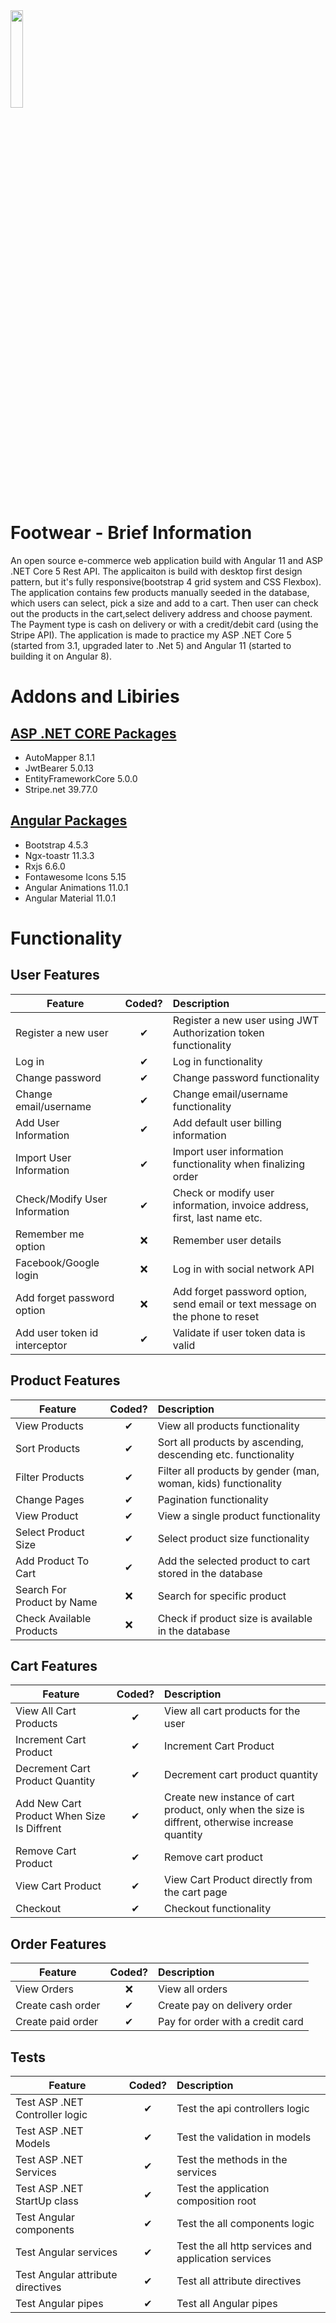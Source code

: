 <img src="https://cdn.pixabay.com/photo/2014/04/02/10/53/shopping-cart-304843_1280.png" width=20% height=20%>

# Footwear - Brief Information 
An open source e-commerce web application build with Angular 11 and ASP .NET Core 5 Rest API. The applicaiton is build with desktop first design pattern, but it's fully responsive(bootstrap 4 grid system and CSS Flexbox). The application contains few products manually seeded in the database, which users can select, pick a size and add to a cart. Then user can check out the products in the cart,select delivery address and choose payment. The Payment type is cash on delivery or with a credit/debit card (using the Stripe API).
The application is made to practice my ASP .NET Core 5 (started from 3.1, upgraded later to .Net 5) and Angular 11 (started to building it on Angular 8). 

# Addons and Libiries
## [ASP .NET CORE Packages](https://github.com/milyo001/Footwear/blob/main/Footwear/Footwear/Footwear.csproj) 
* AutoMapper 8.1.1
* JwtBearer 5.0.13
* EntityFrameworkCore 5.0.0
* Stripe.net 39.77.0
## [Angular Packages](https://github.com/milyo001/Footwear/blob/main/Footwear/Footwear/ClientApp/package.json)
* Bootstrap 4.5.3
* Ngx-toastr 11.3.3
* Rxjs 6.6.0 
* Fontawesome Icons 5.15
* Angular Animations 11.0.1
* Angular Material 11.0.1


# Functionality
## User Features
| Feature  | Coded? | Description |
|----------|:-------------:|:-------------|
| Register a new user | &#10004; | Register a new user using JWT Authorization token functionality |
| Log in | &#10004; | Log in functionality |
| Change password | &#10004; | Change password functionality |
| Change email/username | &#10004; | Change email/username functionality |
| Add User Information | &#10004; | Add default user billing information |
| Import User Information | &#10004; | Import user information functionality when finalizing order |
| Check/Modify User Information | &#10004; | Check or modify user information, invoice address, first, last name etc. |
| Remember me option  | &#10060; | Remember user details |
| Facebook/Google login  | &#10060; | Log in with social network API |
| Add forget password option | &#10060; | Add forget password option, send email or text message on the phone to reset |
| Add user token id interceptor | &#10004; | Validate if user token data is valid |

## Product Features 
| Feature  | Coded? | Description |
|----------|:-------------:|:-------------|
| View Products  | &#10004; | View all products functionality  |
| Sort Products  | &#10004; | Sort all products by ascending, descending etc. functionality |
| Filter Products  | &#10004; | Filter all products by gender (man, woman, kids) functionality |
| Change Pages  | &#10004; | Pagination functionality |
| View Product  | &#10004; | View a single product functionality |
| Select Product Size  | &#10004; | Select product size functionality |
| Add Product To Cart | &#10004; | Add the selected product to cart stored in the database |
| Search For Product by Name | &#10060; | Search for specific product |
| Check Available Products | &#10060; | Check if product size is available in the database |

## Cart Features 
| Feature  | Coded? | Description |
|----------|:-------------:|:-------------|
| View All Cart Products | &#10004; | View all cart products for the user |
| Increment Cart Product  | &#10004; | Increment Cart Product |
| Decrement Cart Product Quantity | &#10004; | Decrement cart product quantity  |
| Add New Cart Product When Size Is Diffrent | &#10004; | Create new instance of cart product, only when the size is diffrent, otherwise increase quantity |
| Remove Cart Product | &#10004; | Remove cart product |
| View Cart Product | &#10004; | View Cart Product directly from the cart page |
| Checkout  | &#10004; | Checkout functionality |

## Order Features
| Feature  | Coded? | Description |
|----------|:-------------:|:-------------|
| View Orders | &#10060; | View all orders |
| Create cash order | &#10004; | Create pay on delivery order |
| Create paid order | &#10004; | Pay for order with a credit card |

## Tests
| Feature  | Coded? | Description |
|----------|:-------------:|:-------------|
| Test ASP .NET Controller logic | &#10004; | Test the api controllers logic |
| Test ASP .NET Models | &#10004; | Test the validation in models  |
| Test ASP .NET Services | &#10004; | Test the methods in the services  |
| Test ASP .NET StartUp class | &#10004; | Test the application composition root  |
| Test Angular components | &#10004; | Test the all components logic |
| Test Angular services | &#10004; | Test the all http services and application services |
| Test Angular attribute directives | &#10004; | Test all attribute directives |
| Test Angular pipes | &#10004; | Test all Angular pipes |


